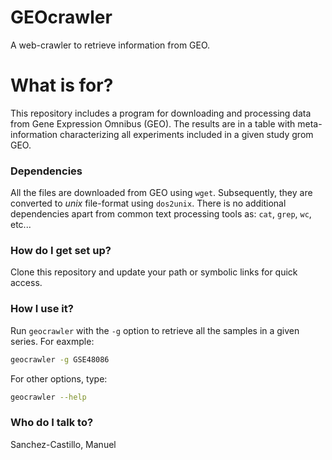 GEOcrawler
==========

A web-crawler to retrieve information from GEO.

# What is for?

This repository includes a program for downloading and processing data from Gene Expression Omnibus (GEO). The results are in a table with meta-information characterizing all experiments included in a given study grom GEO.

### Dependencies

All the files are downloaded from GEO using `wget`. Subsequently, they are converted to *unix* file-format using `dos2unix`. There is no additional dependencies apart from common text processing tools as: `cat`, `grep`, `wc`, etc...

### How do I get set up?

Clone this repository and update your path or symbolic links for quick access.

### How I use it?

Run `geocrawler` with the `-g` option to retrieve all the samples in a given series. For eaxmple:

```bash
geocrawler -g GSE48086
```

For other options, type:

```bash
geocrawler --help
```


### Who do I talk to?

Sanchez-Castillo, Manuel
